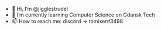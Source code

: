 - 👋 Hi, I’m @jigglestrudel
- 🌱 I’m currently learning Computer Science on Gdansk Tech
- 📫 How to reach me: discord -> tomixer#3498

<!---
jigglestrudel/jigglestrudel is a ✨ special ✨ repository because its `README.md` (this file) appears on your GitHub profile.
You can click the Preview link to take a look at your changes.
--->
